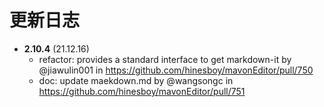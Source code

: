 # 更新日志

-   **2.10.4** (21.12.16)
    -   refactor: provides a standard interface to get markdown-it by @jiawulin001 in https://github.com/hinesboy/mavonEditor/pull/750
    -   doc: update maekdown.md by @wangsongc in https://github.com/hinesboy/mavonEditor/pull/751
